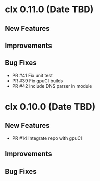 # clx 0.11.0 (Date TBD)

## New Features

## Improvements

## Bug Fixes

 - PR #41 Fix unit test
 - PR #39 Fix gpuCI builds
 - PR #42 Include DNS parser in module


# clx 0.10.0 (Date TBD)

## New Features

 - PR #14 Integrate repo with gpuCI

## Improvements

## Bug Fixes
